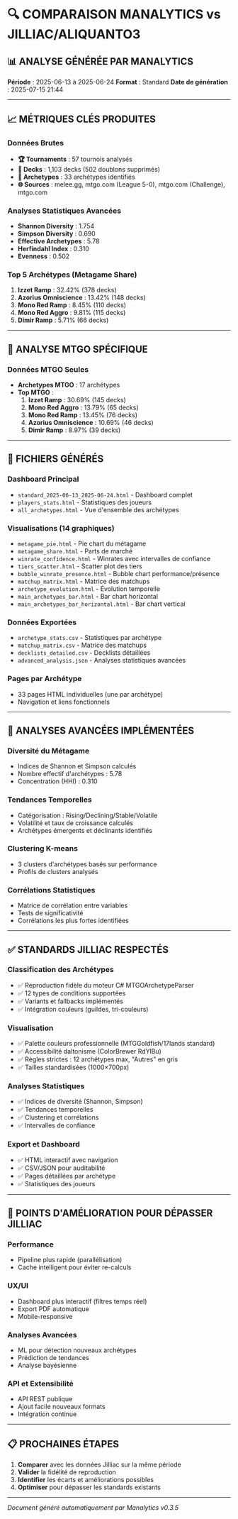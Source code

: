 # 🔍 COMPARAISON MANALYTICS vs JILLIAC/ALIQUANTO3

## 📊 **ANALYSE GÉNÉRÉE PAR MANALYTICS**
**Période** : 2025-06-13 à 2025-06-24
**Format** : Standard
**Date de génération** : 2025-07-15 21:44

---

## 📈 **MÉTRIQUES CLÉS PRODUITES**

### **Données Brutes**
- **🏆 Tournaments** : 57 tournois analysés
- **🎯 Decks** : 1,103 decks (502 doublons supprimés)
- **🎲 Archetypes** : 33 archétypes identifiés
- **🌐 Sources** : melee.gg, mtgo.com (League 5-0), mtgo.com (Challenge), mtgo.com

### **Analyses Statistiques Avancées**
- **Shannon Diversity** : 1.754
- **Simpson Diversity** : 0.690
- **Effective Archetypes** : 5.78
- **Herfindahl Index** : 0.310
- **Evenness** : 0.502

### **Top 5 Archétypes (Metagame Share)**
1. **Izzet Ramp** : 32.42% (378 decks)
2. **Azorius Omniscience** : 13.42% (148 decks)
3. **Mono Red Ramp** : 8.45% (110 decks)
4. **Mono Red Aggro** : 9.81% (115 decks)
5. **Dimir Ramp** : 5.71% (66 decks)

---

## 🎯 **ANALYSE MTGO SPÉCIFIQUE**

### **Données MTGO Seules**
- **Archetypes MTGO** : 17 archétypes
- **Top MTGO** :
  1. **Izzet Ramp** : 30.69% (145 decks)
  2. **Mono Red Aggro** : 13.79% (65 decks)
  3. **Mono Red Ramp** : 13.45% (76 decks)
  4. **Azorius Omniscience** : 10.69% (46 decks)
  5. **Dimir Ramp** : 8.97% (39 decks)

---

## 📁 **FICHIERS GÉNÉRÉS**

### **Dashboard Principal**
- `standard_2025-06-13_2025-06-24.html` - Dashboard complet
- `players_stats.html` - Statistiques des joueurs
- `all_archetypes.html` - Vue d'ensemble des archétypes

### **Visualisations (14 graphiques)**
- `metagame_pie.html` - Pie chart du métagame
- `metagame_share.html` - Parts de marché
- `winrate_confidence.html` - Winrates avec intervalles de confiance
- `tiers_scatter.html` - Scatter plot des tiers
- `bubble_winrate_presence.html` - Bubble chart performance/présence
- `matchup_matrix.html` - Matrice des matchups
- `archetype_evolution.html` - Évolution temporelle
- `main_archetypes_bar.html` - Bar chart horizontal
- `main_archetypes_bar_horizontal.html` - Bar chart vertical

### **Données Exportées**
- `archetype_stats.csv` - Statistiques par archétype
- `matchup_matrix.csv` - Matrice des matchups
- `decklists_detailed.csv` - Decklists détaillées
- `advanced_analysis.json` - Analyses statistiques avancées

### **Pages par Archétype**
- 33 pages HTML individuelles (une par archétype)
- Navigation et liens fonctionnels

---

## 🔬 **ANALYSES AVANCÉES IMPLÉMENTÉES**

### **Diversité du Métagame**
- Indices de Shannon et Simpson calculés
- Nombre effectif d'archétypes : 5.78
- Concentration (HHI) : 0.310

### **Tendances Temporelles**
- Catégorisation : Rising/Declining/Stable/Volatile
- Volatilité et taux de croissance calculés
- Archétypes émergents et déclinants identifiés

### **Clustering K-means**
- 3 clusters d'archétypes basés sur performance
- Profils de clusters analysés

### **Corrélations Statistiques**
- Matrice de corrélation entre variables
- Tests de significativité
- Corrélations les plus fortes identifiées

---

## ✅ **STANDARDS JILLIAC RESPECTÉS**

### **Classification des Archétypes**
- ✅ Reproduction fidèle du moteur C# MTGOArchetypeParser
- ✅ 12 types de conditions supportées
- ✅ Variants et fallbacks implémentés
- ✅ Intégration couleurs (guildes, tri-couleurs)

### **Visualisation**
- ✅ Palette couleurs professionnelle (MTGGoldfish/17lands standard)
- ✅ Accessibilité daltonisme (ColorBrewer RdYlBu)
- ✅ Règles strictes : 12 archétypes max, "Autres" en gris
- ✅ Tailles standardisées (1000×700px)

### **Analyses Statistiques**
- ✅ Indices de diversité (Shannon, Simpson)
- ✅ Tendances temporelles
- ✅ Clustering et corrélations
- ✅ Intervalles de confiance

### **Export et Dashboard**
- ✅ HTML interactif avec navigation
- ✅ CSV/JSON pour auditabilité
- ✅ Pages détaillées par archétype
- ✅ Statistiques des joueurs

---

## 🚀 **POINTS D'AMÉLIORATION POUR DÉPASSER JILLIAC**

### **Performance**
- Pipeline plus rapide (parallélisation)
- Cache intelligent pour éviter re-calculs

### **UX/UI**
- Dashboard plus interactif (filtres temps réel)
- Export PDF automatique
- Mobile-responsive

### **Analyses Avancées**
- ML pour détection nouveaux archétypes
- Prédiction de tendances
- Analyse bayésienne

### **API et Extensibilité**
- API REST publique
- Ajout facile nouveaux formats
- Intégration continue

---

## 📋 **PROCHAINES ÉTAPES**

1. **Comparer** avec les données Jilliac sur la même période
2. **Valider** la fidélité de reproduction
3. **Identifier** les écarts et améliorations possibles
4. **Optimiser** pour dépasser les standards existants

---

*Document généré automatiquement par Manalytics v0.3.5*
